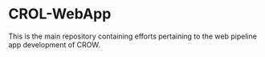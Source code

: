 # CROL-WebApp
 This is the main repository containing efforts pertaining to the web pipeline app development of CROW.
